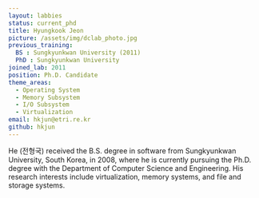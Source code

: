 ```yaml
---
layout: labbies
status: current_phd
title: Hyungkook Jeon
picture: /assets/img/dclab_photo.jpg
previous_training:
  BS : Sungkyunkwan University (2011)
  PhD : Sungkyunkwan University
joined_lab: 2011
position: Ph.D. Candidate
theme_areas:
  - Operating System
  - Memory Subsystem
  - I/O Subsystem
  - Virtualization
email: hkjun@etri.re.kr
github: hkjun
---
```


He (전형국) received the B.S. degree in software from Sungkyunkwan University, South
Korea, in 2008, where he is currently pursuing the Ph.D. degree with the Department of Computer Science and Engineering. His research interests include virtualization, memory systems, and file and storage systems. 
